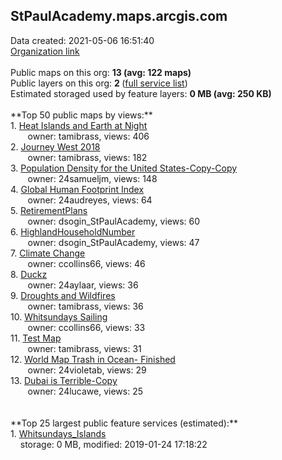 <h2>StPaulAcademy.maps.arcgis.com</h2> Data created: 2021-05-06 16:51:40 <br /><a target='new' href='https://StPaulAcademy.maps.arcgis.com'>Organization link</a><br /><br />Public maps on this org: <b>13 (avg: 122 maps)</b><br />Public layers on this org: <b>2 </b>(<a target='new' href='https://services.arcgis.com/kWCfx9n3C9gCzKTN/ArcGIS/rest/services'>full service list</a>)<br />Estimated storaged used by feature layers: <b>0 MB (avg: 250 KB)</b><br /><br />**Top 50 public maps by views:**<br />  1. <a target='new' href='https://www.arcgis.com/home/item.html?id=eccfbe74f65248cf9324ed9e4fbc7602'>Heat Islands and Earth at Night</a> <br />  &nbsp;&nbsp;&nbsp;&nbsp; &nbsp;&nbsp;owner: tamibrass, views: 406<br />  2. <a target='new' href='https://www.arcgis.com/home/item.html?id=64733291c4884093944b945f945b9a96'>Journey West 2018</a> <br />  &nbsp;&nbsp;&nbsp;&nbsp; &nbsp;&nbsp;owner: tamibrass, views: 182<br />  3. <a target='new' href='https://www.arcgis.com/home/item.html?id=22433dc5903b40fe816d387a079a85f8'>Population Density for the United States-Copy-Copy</a> <br />  &nbsp;&nbsp;&nbsp;&nbsp; &nbsp;&nbsp;owner: 24samueljm, views: 148<br />  4. <a target='new' href='https://www.arcgis.com/home/item.html?id=c6473c257a1041bebe12fc69b60cec6d'>Global Human Footprint Index</a> <br />  &nbsp;&nbsp;&nbsp;&nbsp; &nbsp;&nbsp;owner: 24audreyes, views: 64<br />  5. <a target='new' href='https://www.arcgis.com/home/item.html?id=c011d7d9cbf94a538f82f9af5d8a78de'>RetirementPlans</a> <br />  &nbsp;&nbsp;&nbsp;&nbsp; &nbsp;&nbsp;owner: dsogin_StPaulAcademy, views: 60<br />  6. <a target='new' href='https://www.arcgis.com/home/item.html?id=801c5052a9334fd2b34726963802641c'>HighlandHouseholdNumber</a> <br />  &nbsp;&nbsp;&nbsp;&nbsp; &nbsp;&nbsp;owner: dsogin_StPaulAcademy, views: 47<br />  7. <a target='new' href='https://www.arcgis.com/home/item.html?id=8d2ec6d095d64fe085e053de54221d07'>Climate Change</a> <br />  &nbsp;&nbsp;&nbsp;&nbsp; &nbsp;&nbsp;owner: ccollins66, views: 46<br />  8. <a target='new' href='https://www.arcgis.com/home/item.html?id=7d75ab64827a491694649c2785088e6b'>Duckz</a> <br />  &nbsp;&nbsp;&nbsp;&nbsp; &nbsp;&nbsp;owner: 24aylaar, views: 36<br />  9. <a target='new' href='https://www.arcgis.com/home/item.html?id=7760426255cc481ba3a76db08ca64b1a'>Droughts and Wildfires</a> <br />  &nbsp;&nbsp;&nbsp;&nbsp; &nbsp;&nbsp;owner: tamibrass, views: 36<br />  10. <a target='new' href='https://www.arcgis.com/home/item.html?id=2e3b45f481894a6585c14dfbf3443021'>Whitsundays Sailing</a> <br />  &nbsp;&nbsp;&nbsp;&nbsp; &nbsp;&nbsp;owner: ccollins66, views: 33<br />  11. <a target='new' href='https://www.arcgis.com/home/item.html?id=c46070e3e07d4c38a29f2061f8c844ee'>Test Map</a> <br />  &nbsp;&nbsp;&nbsp;&nbsp; &nbsp;&nbsp;owner: tamibrass, views: 31<br />  12. <a target='new' href='https://www.arcgis.com/home/item.html?id=bd6e5fadf8454e0b8ba7702bd6f8e2dc'>World Map Trash in Ocean- Finished</a> <br />  &nbsp;&nbsp;&nbsp;&nbsp; &nbsp;&nbsp;owner: 24violetab, views: 29<br />  13. <a target='new' href='https://www.arcgis.com/home/item.html?id=2dc2472797e748d19ccad31165de3e7f'>Dubai is Terrible-Copy</a> <br />  &nbsp;&nbsp;&nbsp;&nbsp; &nbsp;&nbsp;owner: 24lucawe, views: 25<br /><br /><br />**Top 25 largest public feature services (estimated):**<br /> 1. <a target='new' href='https://www.arcgis.com/home/item.html?id=22002af6530444c097987a370397a039'>Whitsundays_Islands</a><br /> &nbsp;&nbsp;&nbsp;&nbsp;storage: 0 MB, modified: 2019-01-24 17:18:22<br />